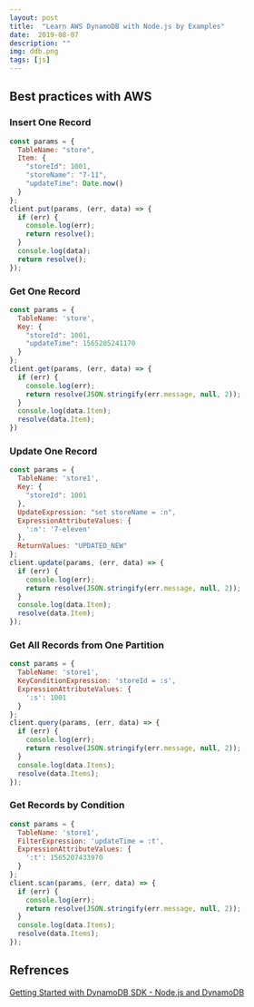 ```yaml
---
layout: post
title:  "Learn AWS DynamoDB with Node.js by Examples"
date:  2019-08-07
description: ""
img: ddb.png
tags: [js]
---
```


## Best practices with AWS

### Insert One Record
```js
const params = {
  TableName: "store",
  Item: {
    "storeId": 1001,
    "storeName": "7-11",
    "updateTime": Date.now()
  }
};
client.put(params, (err, data) => {
  if (err) {
    console.log(err);
    return resolve();
  }
  console.log(data);
  return resolve();
});
```

### Get One Record
```js
const params = {
  TableName: 'store',
  Key: {
    "storeId": 1001,
    "updateTime": 1565205241170
  }
};
client.get(params, (err, data) => {
  if (err) {
    console.log(err);
    return resolve(JSON.stringify(err.message, null, 2));
  }
  console.log(data.Item);
  resolve(data.Item);
})
```

### Update One Record
```js
const params = {
  TableName: 'store1',
  Key: {
    "storeId": 1001
  },
  UpdateExpression: "set storeName = :n",
  ExpressionAttributeValues: {
    ':n': '7-eleven'
  },
  ReturnValues: "UPDATED_NEW"
};
client.update(params, (err, data) => {
  if (err) {
    console.log(err);
    return resolve(JSON.stringify(err.message, null, 2));
  }
  console.log(data.Item);
  resolve(data.Item);
});
```

### Get All Records from One Partition
```js
const params = {
  TableName: 'store1',
  KeyConditionExpression: 'storeId = :s',
  ExpressionAttributeValues: {
    ':s': 1001
  }
};
client.query(params, (err, data) => {
  if (err) {
    console.log(err);
    return resolve(JSON.stringify(err.message, null, 2));
  }
  console.log(data.Items);
  resolve(data.Items);
});
```

### Get Records by Condition
```js
const params = {
  TableName: 'store1',
  FilterExpression: 'updateTime = :t',
  ExpressionAttributeValues: {
    ':t': 1565207433970
  }
};
client.scan(params, (err, data) => {
  if (err) {
    console.log(err);
    return resolve(JSON.stringify(err.message, null, 2));
  }
  console.log(data.Items);
  resolve(data.Items);
});
```

## Refrences
[Getting Started with DynamoDB SDK - Node.js and DynamoDB](https://docs.aws.amazon.com/amazondynamodb/latest/developerguide/GettingStarted.NodeJs.html)